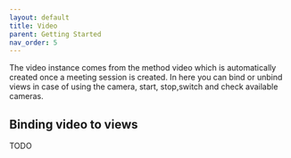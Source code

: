 ```yaml
---
layout: default
title: Video
parent: Getting Started
nav_order: 5
---
```


The video instance comes from the method video which is automatically created once a meeting session is created. In here you can bind or unbind views in case of using the camera, start, stop,switch and check available cameras.


## Binding video to views
TODO